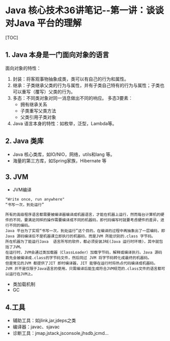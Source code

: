 # Java 核心技术36讲笔记--第一讲：谈谈对Java 平台的理解
[TOC]

## 1. Java 本身是一门面向对象的语言
面向对象的特性：

1. 封装：将客观事物抽象成类，类可以有自己的行为和属性。
2. 继承：子类继承父类的行为与属性，并有子类自己特有的行为与属性；子类也可以重写（覆写）父类的行为。
3. 多态：不同类对象对同一消息做出不同的响应。 多态3要素：
	+ 拥有继承关系
	+ 子类重写父类方法
	+ 父类引用子类对象
4. Java 语言本身的特性：如枚举，泛型，Lambda等。

## 2. Java 类库
+ Java 核心类库，如IO/NIO，网络，utils和lang 等。
+ 海量的第三方库，如Spring家族，Hibernate 等

## 3. JVM 

+ JVM编译
```
"Write once, run anywhere" 
“书写一次，到处运行”

所有的高级程序语言都需要被编译器编译成机器语言，才能在机器上运行，然而每台计算机的硬件的不同，要满足同样的操作需要编译成不同的机器码，即代码编写时就要考虑硬件的差异，进行不同的编码。
Java 平台为了实现“书写一次，到处运行”这个目的，在编译的过程中再抽象出了一层编码，即Java 源码编译后不是机器课立即执行的机器码，而是JVM 所能识别的.class 字节码。
所在机器为了能运行Java  语言所写的软件，都必须安装JRE(Java 运行时环境)，其中就包括了JVM。
在运行时，JVM会通过类加载器（ClassLoader）加载字节码，解释或编译执行。Java 源码首先会被编译成.class的字节码文件，然后同过 JVM 将字节码转化成最终的机器码。
但是常见的JVM 都提供了JIT 即时编译器，JIT 能够在运行时将热点代码编译成机器码。
JVM 并不是仅限于Java语言的使用，只需编译后能生成符合JVM规范的.class文件的语言都可以运行在JVM上。
```
+ 类加载机制
+ GC

## 4.工具
+ 辅助工具：如jlink,jar,jdeps之类
+ 编译器：javac、sjavac
+ 诊断工具：jmap,jstack,jsconsole,jhsdb,jcmd...


